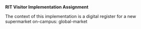 **RIT Visitor Implementation Assignment**

The context of this implementation is a digital register for a new supermarket on-campus: global-market

